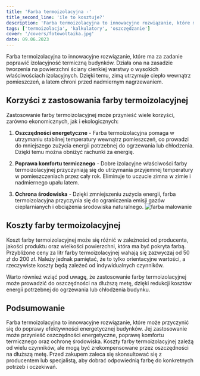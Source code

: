 ```yaml
---
title: 'Farba termoizolacyjna -'
title_second_line: 'ile to kosztuje?'
description: 'Farba termoizolacyjna to innowacyjne rozwiązanie, które może przyczynić się do poprawy efektywności energetycznej budynku. W tym artykule omówimy, czym jest farba termoizolacyjna i jakie są jej korzyści, a także przedstawimy przybliżone koszty jej zakupu i zastosowania.'
tags: ['termoizolacja', 'kalkulatory', 'oszczędzanie']
cover: '/covers/fotowoltaika.jpg'
date: 09.06.2023
---
```


Farba termoizolacyjna to innowacyjne rozwiązanie, które ma za zadanie poprawić izolacyjność termiczną budynków. Działa ona na zasadzie tworzenia na powierzchni ściany cienkiej warstwy o wysokich właściwościach izolacyjnych. Dzięki temu, zimą utrzymuje ciepło wewnątrz pomieszczeń, a latem chroni przed nadmiernym nagrzewaniem.

## Korzyści z zastosowania farby termoizolacyjnej

Zastosowanie farby termoizolacyjnej może przynieść wiele korzyści, zarówno ekonomicznych, jak i ekologicznych:

1. **Oszczędności energetyczne** - Farba termoizolacyjna pomaga w utrzymaniu stabilnej temperatury wewnątrz pomieszczeń, co prowadzi do mniejszego zużycia energii potrzebnej do ogrzewania lub chłodzenia. Dzięki temu można obniżyć rachunki za energię.

2. **Poprawa komfortu termicznego** - Dobre izolacyjne właściwości farby termoizolacyjnej przyczyniają się do utrzymania przyjemnej temperatury w pomieszczeniach przez cały rok. Eliminuje to uczucie zimna w zimie i nadmiernego upału latem.

3. **Ochrona środowiska** - Dzięki zmniejszeniu zużycia energii, farba termoizolacyjna przyczynia się do ograniczenia emisji gazów cieplarnianych i obciążenia środowiska naturalnego.
   ![farba malowanie](/covers/paint.jpg)

## Koszty farby termoizolacyjnej

Koszt farby termoizolacyjnej może się różnić w zależności od producenta, jakości produktu oraz wielkości powierzchni, która ma być pokryta farbą. Przybliżone ceny za litr farby termoizolacyjnej wahają się zazwyczaj od 50 zł do 200 zł. Należy jednak pamiętać, że to tylko orientacyjne wartości, a rzeczywiste koszty będą zależeć od indywidualnych czynników.

Warto również wziąć pod uwagę, że zastosowanie farby termoizolacyjnej może prowadzić do oszczędności na dłuższą metę, dzięki redukcji kosztów energii potrzebnej do ogrzewania lub chłodzenia budynku.

## Podsumowanie

Farba termoizolacyjna to innowacyjne rozwiązanie, które może przyczynić się do poprawy efektywności energetycznej budynków. Jej zastosowanie może przynieść oszczędności energetyczne, poprawę komfortu termicznego oraz ochronę środowiska. Koszty farby termoizolacyjnej zależą od wielu czynników, ale mogą być zrekompensowane przez oszczędności na dłuższą metę. Przed zakupem zaleca się skonsultować się z producentem lub specjalistą, aby dobrać odpowiednią farbę do konkretnych potrzeb i oczekiwań.
